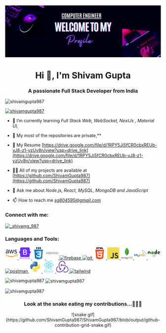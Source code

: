 ![logo](https://github.com/ShivamGupta987/ShivamGupta987/blob/main/Profile%20(1).png)

<h1 align="center">Hi 👋, I'm Shivam Gupta</h1>
<h3 align="center">A passionate Full Stack Developer from India</h3>

<p align="left"> <img src="https://komarev.com/ghpvc/?username=shivamgupta987&label=Profile%20views&color=0e75b6&style=flat" alt="shivamgupta987" /> </p>

<p align="left"> <a href="https://github.com/ryo-ma/github-profile-trophy"><img src="https://github-profile-trophy.vercel.app/?username=shivamgupta987" alt="shivamgupta987" /></a> </p>

- 🌱 I’m currently learning *Full Stack Web, WebSocket, NextJs , Material UI,*

- 🌱 My most of the repositories are private,**

- 🧾 My Resume [https://drive.google.com/file/d/1RPY5Ji5fCR0cbxREUb-vJ8-z1-yzUv8n/view?usp=drive_link](https://drive.google.com/file/d/1RPY5Ji5fCR0cbxREUb-vJ8-z1-yzUv8n/view?usp=drive_link)

- 👨‍💻 All of my projects are available at [https://github.com/ShivamGupta987](https://github.com/ShivamGupta987)

- 💬 Ask me about *Node.js, React, MySQL, MongoDB and JavaScript*

- 📫 How to reach me *sg804595@gmail.com*

<h3 align="left">Connect with me:</h3>
<p align="left">
<a href="https://instagram.com/_shivamg_987" target="blank"><img align="center" src="https://raw.githubusercontent.com/rahuldkjain/github-profile-readme-generator/master/src/images/icons/Social/instagram.svg" alt="_shivamg_987" height="30" width="40" /></a>
</p>

<h3 align="left">Languages and Tools:</h3>
<p align="left"> <a href="https://aws.amazon.com" target="_blank" rel="noreferrer"> <img src="https://raw.githubusercontent.com/devicons/devicon/master/icons/amazonwebservices/amazonwebservices-original-wordmark.svg" alt="aws" width="40" height="40"/> </a> <a href="https://getbootstrap.com" target="_blank" rel="noreferrer"> <img src="https://raw.githubusercontent.com/devicons/devicon/master/icons/bootstrap/bootstrap-plain-wordmark.svg" alt="bootstrap" width="40" height="40"/> </a> <a href="https://www.w3schools.com/css/" target="_blank" rel="noreferrer"> <img src="https://raw.githubusercontent.com/devicons/devicon/master/icons/css3/css3-original-wordmark.svg" alt="css3" width="40" height="40"/> </a> <a href="https://expressjs.com" target="_blank" rel="noreferrer"> <img src="https://raw.githubusercontent.com/devicons/devicon/master/icons/express/express-original-wordmark.svg" alt="express" width="40" height="40"/> </a> <a href="https://firebase.google.com/" target="_blank" rel="noreferrer"> <img src="https://www.vectorlogo.zone/logos/firebase/firebase-icon.svg" alt="firebase" width="40" height="40"/> </a> <a href="https://git-scm.com/" target="_blank" rel="noreferrer"> <img src="https://www.vectorlogo.zone/logos/git-scm/git-scm-icon.svg" alt="git" width="40" height="40"/> </a> <a href="https://www.w3.org/html/" target="_blank" rel="noreferrer"> <img src="https://raw.githubusercontent.com/devicons/devicon/master/icons/html5/html5-original-wordmark.svg" alt="html5" width="40" height="40"/> </a> <a href="https://developer.mozilla.org/en-US/docs/Web/JavaScript" target="_blank" rel="noreferrer"> <img src="https://raw.githubusercontent.com/devicons/devicon/master/icons/javascript/javascript-original.svg" alt="javascript" width="40" height="40"/> </a> <a href="https://www.mongodb.com/" target="_blank" rel="noreferrer"> <img src="https://raw.githubusercontent.com/devicons/devicon/master/icons/mongodb/mongodb-original-wordmark.svg" alt="mongodb" width="40" height="40"/> </a> <a href="https://www.mysql.com/" target="_blank" rel="noreferrer"> <img src="https://raw.githubusercontent.com/devicons/devicon/master/icons/mysql/mysql-original-wordmark.svg" alt="mysql" width="40" height="40"/> </a> <a href="https://nodejs.org" target="_blank" rel="noreferrer"> <img src="https://raw.githubusercontent.com/devicons/devicon/master/icons/nodejs/nodejs-original-wordmark.svg" alt="nodejs" width="40" height="40"/> </a> <a href="https://postman.com" target="_blank" rel="noreferrer"> <img src="https://www.vectorlogo.zone/logos/getpostman/getpostman-icon.svg" alt="postman" width="40" height="40"/> </a> <a href="https://www.python.org" target="_blank" rel="noreferrer"> <img src="https://raw.githubusercontent.com/devicons/devicon/master/icons/python/python-original.svg" alt="python" width="40" height="40"/> </a> <a href="https://reactjs.org/" target="_blank" rel="noreferrer"> <img src="https://raw.githubusercontent.com/devicons/devicon/master/icons/react/react-original-wordmark.svg" alt="react" width="40" height="40"/> </a> <a href="https://redux.js.org" target="_blank" rel="noreferrer"> <img src="https://raw.githubusercontent.com/devicons/devicon/master/icons/redux/redux-original.svg" alt="redux" width="40" height="40"/> </a> <a href="https://tailwindcss.com/" target="_blank" rel="noreferrer"> <img src="https://www.vectorlogo.zone/logos/tailwindcss/tailwindcss-icon.svg" alt="tailwind" width="40" height="40"/> </a> </p>

<p><img align="left" src="https://github-readme-stats.vercel.app/api/top-langs?username=shivamgupta987&show_icons=true&locale=en&layout=compact" alt="shivamgupta987" /></p>

<p>&nbsp;<img align="center" src="https://github-readme-stats.vercel.app/api?username=shivamgupta987&show_icons=true&locale=en" alt="shivamgupta987" /></p>

<p><img align="center" src="https://github-readme-streak-stats.herokuapp.com/?user=shivamgupta987&" alt="shivamgupta987" /></p>




<h3 align="center">Look at the snake eating my contributions...🐍🐍🐍</h3>
<p align="center">
![snake gif](https://github.com/ShivamGupta987/ShivamGupta987/blob/output/github-contribution-grid-snake.gif)
<p/>
